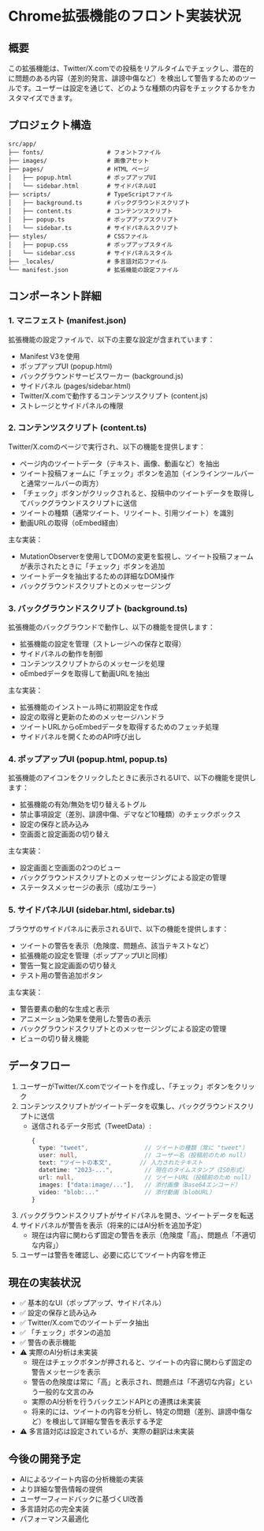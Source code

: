# Chrome拡張機能のフロント実装状況

## 概要

この拡張機能は、Twitter/X.comでの投稿をリアルタイムでチェックし、潜在的に問題のある内容（差別的発言、誹謗中傷など）を検出して警告するためのツールです。ユーザーは設定を通じて、どのような種類の内容をチェックするかをカスタマイズできます。

## プロジェクト構造

```
src/app/
├── fonts/                  # フォントファイル
├── images/                 # 画像アセット
├── pages/                  # HTML ページ
│   ├── popup.html          # ポップアップUI
│   └── sidebar.html        # サイドパネルUI
├── scripts/                # TypeScriptファイル
│   ├── background.ts       # バックグラウンドスクリプト
│   ├── content.ts          # コンテンツスクリプト
│   ├── popup.ts            # ポップアップスクリプト
│   └── sidebar.ts          # サイドパネルスクリプト
├── styles/                 # CSSファイル
│   ├── popup.css           # ポップアップスタイル
│   └── sidebar.css         # サイドパネルスタイル
├── _locales/               # 多言語対応ファイル
└── manifest.json           # 拡張機能の設定ファイル
```

## コンポーネント詳細

### 1. マニフェスト (manifest.json)

拡張機能の設定ファイルで、以下の主要な設定が含まれています：

- Manifest V3を使用
- ポップアップUI (popup.html)
- バックグラウンドサービスワーカー (background.js)
- サイドパネル (pages/sidebar.html)
- Twitter/X.comで動作するコンテンツスクリプト (content.js)
- ストレージとサイドパネルの権限

### 2. コンテンツスクリプト (content.ts)

Twitter/X.comのページで実行され、以下の機能を提供します：

- ページ内のツイートデータ（テキスト、画像、動画など）を抽出
- ツイート投稿フォームに「チェック」ボタンを追加（インラインツールバーと通常ツールバーの両方）
- 「チェック」ボタンがクリックされると、投稿中のツイートデータを取得してバックグラウンドスクリプトに送信
- ツイートの種類（通常ツイート、リツイート、引用ツイート）を識別
- 動画URLの取得（oEmbed経由）

主な実装：

- MutationObserverを使用してDOMの変更を監視し、ツイート投稿フォームが表示されたときに「チェック」ボタンを追加
- ツイートデータを抽出するための詳細なDOM操作
- バックグラウンドスクリプトとのメッセージング

### 3. バックグラウンドスクリプト (background.ts)

拡張機能のバックグラウンドで動作し、以下の機能を提供します：

- 拡張機能の設定を管理（ストレージへの保存と取得）
- サイドパネルの動作を制御
- コンテンツスクリプトからのメッセージを処理
- oEmbedデータを取得して動画URLを抽出

主な実装：

- 拡張機能のインストール時に初期設定を作成
- 設定の取得と更新のためのメッセージハンドラ
- ツイートURLからoEmbedデータを取得するためのフェッチ処理
- サイドパネルを開くためのAPI呼び出し

### 4. ポップアップUI (popup.html, popup.ts)

拡張機能のアイコンをクリックしたときに表示されるUIで、以下の機能を提供します：

- 拡張機能の有効/無効を切り替えるトグル
- 禁止事項設定（差別、誹謗中傷、デマなど10種類）のチェックボックス
- 設定の保存と読み込み
- 空画面と設定画面の切り替え

主な実装：

- 設定画面と空画面の2つのビュー
- バックグラウンドスクリプトとのメッセージングによる設定の管理
- ステータスメッセージの表示（成功/エラー）

### 5. サイドパネルUI (sidebar.html, sidebar.ts)

ブラウザのサイドパネルに表示されるUIで、以下の機能を提供します：

- ツイートの警告を表示（危険度、問題点、該当テキストなど）
- 拡張機能の設定を管理（ポップアップUIと同様）
- 警告一覧と設定画面の切り替え
- テスト用の警告追加ボタン

主な実装：

- 警告要素の動的な生成と表示
- アニメーション効果を使用した警告の表示
- バックグラウンドスクリプトとのメッセージングによる設定の管理
- ビューの切り替え機能

## データフロー

1. ユーザーがTwitter/X.comでツイートを作成し、「チェック」ボタンをクリック
2. コンテンツスクリプトがツイートデータを収集し、バックグラウンドスクリプトに送信
    - 送信されるデータ形式（TweetData）:
      ```typescript
      {
        type: "tweet",                // ツイートの種類（常に "tweet"）
        user: null,                   // ユーザー名（投稿前のため null）
        text: "ツイートの本文",        // 入力されたテキスト
        datetime: "2023-...",         // 現在のタイムスタンプ（ISO形式）
        url: null,                    // ツイートURL（投稿前のため null）
        images: ["data:image/..."],   // 添付画像（Base64エンコード）
        video: "blob:..."             // 添付動画（blobURL）
      }
      ```
3. バックグラウンドスクリプトがサイドパネルを開き、ツイートデータを転送
4. サイドパネルが警告を表示（将来的にはAI分析を追加予定）
    - 現在は内容に関わらず固定の警告を表示（危険度「高」、問題点「不適切な内容」）
5. ユーザーは警告を確認し、必要に応じてツイート内容を修正

## 現在の実装状況

- ✅ 基本的なUI（ポップアップ、サイドパネル）
- ✅ 設定の保存と読み込み
- ✅ Twitter/X.comでのツイートデータ抽出
- ✅ 「チェック」ボタンの追加
- ✅ 警告の表示機能
- ⚠️ 実際のAI分析は未実装
    - 現在はチェックボタンが押されると、ツイートの内容に関わらず固定の警告メッセージを表示
    - 警告の危険度は常に「高」と表示され、問題点は「不適切な内容」という一般的な文言のみ
    - 実際のAI分析を行うバックエンドAPIとの連携は未実装
    - 将来的には、ツイートの内容を分析し、特定の問題（差別、誹謗中傷など）を検出して詳細な警告を表示する予定
- ⚠️ 多言語対応は設定されているが、実際の翻訳は未実装

## 今後の開発予定

- AIによるツイート内容の分析機能の実装
- より詳細な警告情報の提供
- ユーザーフィードバックに基づくUI改善
- 多言語対応の完全実装
- パフォーマンス最適化
